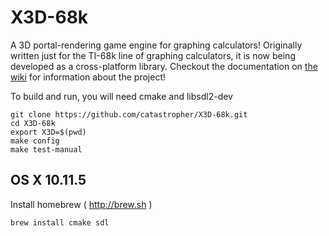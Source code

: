 # X3D-68k
A 3D portal-rendering game engine for graphing calculators! Originally written just for the TI-68k line of graphing calculators, it is now being developed as a cross-platform library. Checkout the documentation on [the wiki](https://github.com/catastropher/X3D-68k/wiki) for information about the project!

To build and run, you will need cmake and libsdl2-dev

```
git clone https://github.com/catastropher/X3D-68k.git
cd X3D-68k
export X3D=$(pwd)
make config
make test-manual
```



## OS X 10.11.5

Install homebrew ( http://brew.sh )

```
brew install cmake sdl
```
